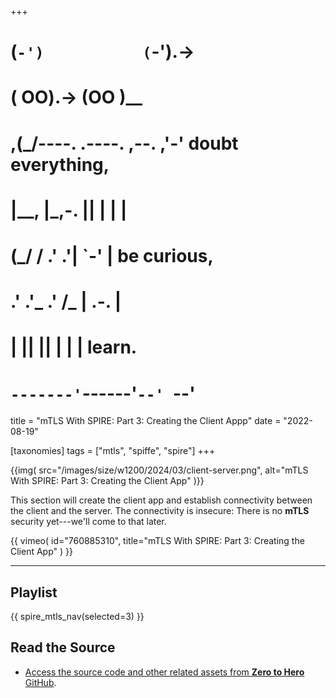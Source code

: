 +++
#   (`-')           (`-').->
#   ( OO).->        (OO )__
# ,(_/----. .----. ,--. ,'-' doubt everything,
# |__,    |\_,-.  ||  | |  |
#  (_/   /    .' .'|  `-'  | be curious,
#  .'  .'_  .'  /_ |  .-.  |
# |       ||      ||  | |  | learn.
# `-------'`------'`--' `--'

title = "mTLS With SPIRE: Part 3: Creating the Client Appp"
date = "2022-08-19"

[taxonomies]
tags = ["mtls", "spiffe", "spire"]
+++

{{img(
  src="/images/size/w1200/2024/03/client-server.png",
  alt="mTLS With SPIRE: Part 3: Creating the Client App"
)}}

This section will create the client app and establish connectivity between the
client and the server. The connectivity is insecure: There is no **mTLS**
security yet---we'll come to that later.

{{ 
  vimeo(
    id="760885310", 
    title="mTLS With SPIRE: Part 3: Creating the Client App"
  ) 
}}

--------

## Playlist

{{ spire_mtls_nav(selected=3) }}

## Read the Source

* [Access the source code and other related assets from **Zero to Hero** GitHub](https://github.com/zerotohero-dev/spire-mtls).
